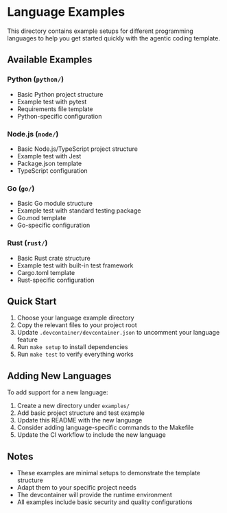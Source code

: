 # Language Examples

This directory contains example setups for different programming languages to help you get started quickly with the agentic coding template.

## Available Examples

### Python (`python/`)
- Basic Python project structure
- Example test with pytest
- Requirements file template
- Python-specific configuration

### Node.js (`node/`)
- Basic Node.js/TypeScript project structure
- Example test with Jest
- Package.json template
- TypeScript configuration

### Go (`go/`)
- Basic Go module structure
- Example test with standard testing package
- Go.mod template
- Go-specific configuration

### Rust (`rust/`)
- Basic Rust crate structure
- Example test with built-in test framework
- Cargo.toml template
- Rust-specific configuration

## Quick Start

1. Choose your language example directory
2. Copy the relevant files to your project root
3. Update `.devcontainer/devcontainer.json` to uncomment your language feature
4. Run `make setup` to install dependencies
5. Run `make test` to verify everything works

## Adding New Languages

To add support for a new language:

1. Create a new directory under `examples/`
2. Add basic project structure and test example
3. Update this README with the new language
4. Consider adding language-specific commands to the Makefile
5. Update the CI workflow to include the new language

## Notes

- These examples are minimal setups to demonstrate the template structure
- Adapt them to your specific project needs
- The devcontainer will provide the runtime environment
- All examples include basic security and quality configurations